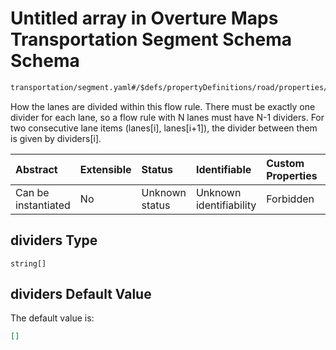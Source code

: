 # Untitled array in Overture Maps Transportation Segment Schema Schema

```txt
transportation/segment.yaml#/$defs/propertyDefinitions/road/properties/flow/items/properties/dividers
```

How the lanes are divided within this flow rule. There must be exactly one divider for each lane, so a flow rule with N lanes must have N-1 dividers. For two consecutive lane items (lanes\[i], lanes\[i+1]), the divider between them is given by dividers\[i].

| Abstract            | Extensible | Status         | Identifiable            | Custom Properties | Additional Properties | Access Restrictions | Defined In                                                                                                      |
| :------------------ | :--------- | :------------- | :---------------------- | :---------------- | :-------------------- | :------------------ | :-------------------------------------------------------------------------------------------------------------- |
| Can be instantiated | No         | Unknown status | Unknown identifiability | Forbidden         | Allowed               | none                | [segment.yaml\*](../../../../../../../tmp/jsonschema/schema/transportation/segment.yaml "open original schema") |

## dividers Type

`string[]`

## dividers Default Value

The default value is:

```json
[]
```
